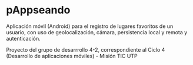 # pAppseando

Aplicación móvil (Android) para el registro de lugares favoritos de un usuario, con uso de geolocalización, cámara, persistencia local y remota y autenticación.

Proyecto del grupo de desarrrollo 4-2, correspondiente al Ciclo 4 (Desarrollo de aplicaciones móviles) - Misión TIC UTP

